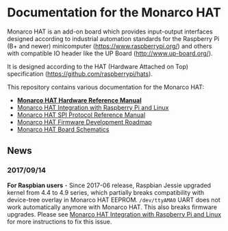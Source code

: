 # Documentation for the Monarco HAT

Monarco HAT is an add-on board which provides input-output interfaces designed according to industrial automation standards for the Raspberry Pi (B+ and newer) minicomputer (https://www.raspberrypi.org/) and others with compatible IO header like the UP Board (http://www.up-board.org/).

It is designed according to the HAT (Hardware Attached on Top) specification (https://github.com/raspberrypi/hats).

This repository contains various documentation for the Monarco HAT:

* **[Monarco HAT Hardware Reference Manual](Monarco_HAT_Hardware_Reference_Manual.pdf)**
* [Monarco HAT Integration with Raspberry Pi and Linux](Monarco_HAT_Integration_Raspberry-Pi_Linux.md)
* [Monarco HAT SPI Protocol Reference Manual](Monarco_HAT_SPI_Protocol.md)
* [Monarco HAT Firmware Development Roadmap](Monarco_HAT_Firmware_Roadmap.md)
* [Monarco HAT Board Schematics](Monarco_HAT_Schematics_1-4-RELEASE.pdf)

## News

### 2017/09/14

**For Raspbian users** - Since 2017-06 release, Raspbian Jessie upgraded kernel from 4.4 to 4.9 series, which partially breaks compatibility with device-tree overlay in Monarco HAT EEPROM. `/dev/ttyAMA0` UART does not work automatically anymore with Monarco HAT. This also breaks firmware upgrades. Please see [Monarco HAT Integration with Raspberry Pi and Linux](Monarco_HAT_Integration_Raspberry-Pi_Linux.md#note-for-raspbian-users) for more instructions to fix this issue.